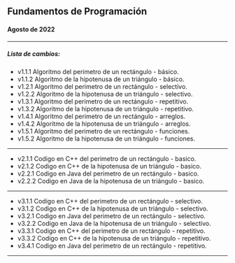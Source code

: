## Fundamentos de Programación
#### Agosto de 2022
---
##### Lista de cambios:
* v1.1.1 Algoritmo del perimetro de un rectángulo - básico.
* v1.1.2 Algoritmo de la hipotenusa de un triángulo - básico.
* v1.2.1 Algoritmo del perimetro de un rectángulo - selectivo.
* v1.2.2 Algoritmo de la hipotenusa de un triángulo - selectivo.
* v1.3.1 Algoritmo del perimetro de un rectángulo - repetitivo.
* v1.3.2 Algoritmo de la hipotenusa de un triángulo - repetitivo.
* v1.4.1 Algoritmo del perimetro de un rectángulo - arreglos.
* v1.4.2 Algoritmo de la hipotenusa de un triángulo - arreglos.
* v1.5.1 Algoritmo del perimetro de un rectángulo - funciones.
* v1.5.2 Algoritmo de la hipotenusa de un triángulo - funciones.
---
* v2.1.1 Codigo en C++ del perimetro de un rectángulo - basico.
* v2.1.2 Codigo en C++ de la hipotenusa de un triángulo - basico.
* v2.2.1 Codigo en Java del perimetro de un rectángulo - basico.
* v2.2.2 Codigo en Java de la hipotenusa de un triángulo - basico.
---
* v3.1.1 Codigo en C++ del perimetro de un rectángulo - selectivo.
* v3.1.2 Codigo en C++ de la hipotenusa de un triángulo - selectivo.
* v3.2.1 Codigo en Java del perimetro de un rectángulo - selectivo.
* v3.2.2 Codigo en Java de la hipotenusa de un triángulo - selectivo.
* v3.3.1 Codigo en C++ del perimetro de un rectángulo - repetitivo.
* v3.3.2 Codigo en C++ de la hipotenusa de un triángulo - repetitivo.
* v3.4.1 Codigo en Java del perimetro de un rectángulo - repetitivo.
---